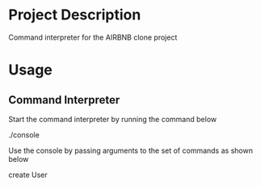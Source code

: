 # Project Description
Command interpreter for the AIRBNB clone project

# Usage
## Command Interpreter
Start the command interpreter by running the command below

./console

Use the console by passing arguments to the set of commands as shown below

create User

